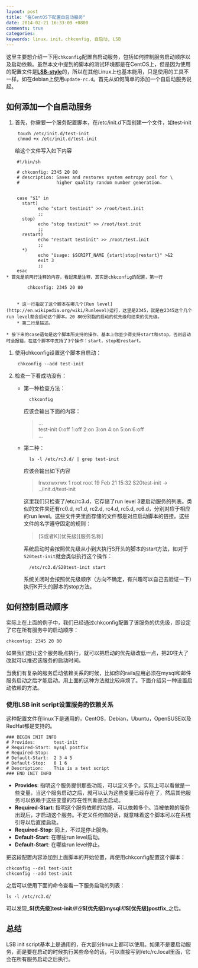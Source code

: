 ```yaml
---
layout: post
title: "在CentOS下配置自启动服务"
date: 2014-02-21 16:33:09 +0800
comments: true
categories: 
keywords: linux，init，chkconfig, 自启动, LSB
---
```

这里主要想介绍一下用`chkconfig`配置自启动服务，包括如何控制服务启动顺序以及启动依赖。虽然本文中提到的脚本的测试环境都是在CentOS上，但是因为使用的配置文件是[**LSB-style**](http://en.wikipedia.org/wiki/Linux_Standard_Base)的，所以在其他Linux上也基本能用，只是使用的工具不一样，如在debian上使用`update-rc.d`。首先从如何简单的添加一个自启动服务说起。
## 如何添加一个自启动服务
1. 首先，你需要一个服务配置脚本，在/etc/init.d下面创建一个文件，如test-init

		touch /etc/init.d/test-init
		chmod +x /etc/init.d/test-init
	给这个文件写入如下内容
<!-- more -->
		#!/bin/sh
			
		# chkconfig: 2345 20 80
		# description: Saves and restores system entropy pool for \
		#              higher quality random number generation.


		case "$1" in
		  start)
				echo "start testinit" >> /root/test.init
		        ;;
		  stop)
				echo "stop testinit" >> /root/test.init
		        ;;
		  restart)
				echo "restart testinit" >> /root/test.init
		        ;;
		  *)
		        echo "Usage: $SCRIPT_NAME {start|stop|restart}" >&2
		        exit 3
		        ;;
		esac
	* 首先是前两行注释的内容，看起来是注释，其实是chkconfig的配置，第一行
	
			chkconfig: 2345 20 80
		

		* 这一行指定了这个脚本在哪几个[Run level](http://en.wikipedia.org/wiki/Runlevel)运行，这里是2345，就是在2345这个几个run level都会启动这个脚本。20 80分别指的启动的优先级和结束的优先级。  
		* 第二行是描述。

	* 接下来的case语句是这个脚本所支持的操作，基本上你至少得支持start和stop，否则启动时会报错，在这个脚本中支持了3个操作：start，stop和restart。

1. 使用chkconfig设置这个脚本自启动：

		chkconfig --add test-init
		
1. 检查一下看成功没有：
	
	* 第一种检查方法：
		
			chkconfig
			
		应该会输出下面的内容：		

		> ...  
		> test-init      	0:off	1:off	2:on	3:on	4:on	5:on	6:off  
		> ...
	
		
	* 第二种：
	
			ls -l /etc/rc3.d/ | grep test-init
			
		应该会输出如下内容
		
		>lrwxrwxrwx  1 root root 19 Feb 21 15:32 S20test-init -> ../init.d/test-init
		
		这里我们只检查了/etc/rc3.d，它存储了run level 3要启动服务的列表。类似的文件夹还有rc0.d, rc1.d, rc2.d, rc4.d, rc5.d, rc6.d，分别对应于相应的run level。这些文件夹里面存储的文件都是对应启动脚本的链接。这些文件的名字遵守固定的规则：
		
		>[S或者K][优先级][服务名称]
		
		系统启动时会按照优先级从小到大执行S开头的脚本的start方法，如对于`S20test-init`就会类似执行这个操作：
		
			/etc/rc3.d/S20test-init start
		
		系统关闭时会按照优先级顺序（方向不确定，有兴趣可以自己去验证一下）执行K开头的脚本的stop方法。

## 如何控制启动顺序
实际上在上面的例子中，我们已经通过chkconfig配置了该服务的优先级，即设定了它在所有服务中的启动顺序：

	chkconfig: 2345 20 80
	
如果我们想让这个服务晚点执行，就可以把启动的优先级改低一点，把20往大了改就可以推迟该服务的启动时间。

当我们有复杂的服务启动依赖关系的时候，比如你的rails应用必须在mysql和邮件服务启动之后才能启动。用上面的这种方法就比较麻烦了。下面介绍另一种设置启动依赖的方法。

### 使用LSB init script设置服务的依赖关系
这种配置文件在linux下是通用的，CentOS，Debian，Ubuntu，OpenSUSE以及RedHat都是支持的。

	### BEGIN INIT INFO
	# Provides:       test-init
	# Required-Start: mysql postfix
	# Required-Stop:  
	# Default-Start:  2 3 4 5
	# Default-Stop:   0 1 6
	# Description:    This is a test script
	### END INIT INFO
	
* **Provides**: 指明这个服务提供那些功能，可以定义多个。实际上可以看做是一些变量，当这个服务启动之后，就可以认为这些变量已经存在了，然后其他服务可以依赖于这些变量的存在性判断是否启动。
* **Required-Start**: 指明这个服务依赖的功能，可以依赖多个。当被依赖的服务出现后，才启动这个服务。不定义任何值的话，就意味着这个脚本可以在系统引导以后直接启动。
* **Required-Stop**: 同上，不过是停止服务。
* **Default-Start**: 在哪些run level启动。
* **Default-Start**: 在哪些run level停止。

把这段配置内容添加到上面脚本的开始位置，再使用chkconfig配置这个脚本：

	chkconfig --del test-init
	chkconfig --add test-init

之后可以使用下面的命令查看一下服务启动的列表：
	
	ls -l /etc/rc3.d/
	
可以发现_**S[优先级]test-init**_排在_**S[优先级]mysql**_和_**S[优先级]postfix**_之后。

## 总结

LSB init script基本上是通用的，在大部分linux上都可以使用。如果不是要启动服务，而是要在启动的时候执行某些命令的话，可以直接写到/etc/rc.local里面，它会在所有服务启动之后执行。
